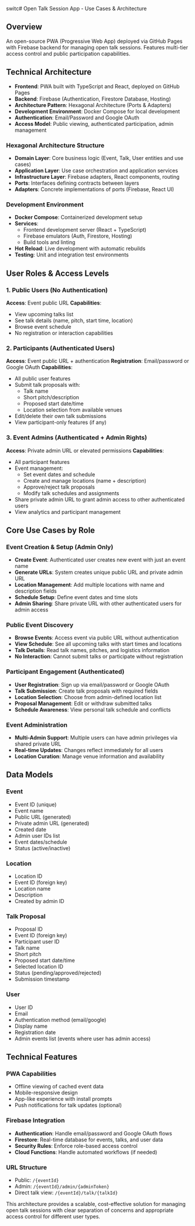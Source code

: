 switc# Open Talk Session App - Use Cases & Architecture

## Overview
An open-source PWA (Progressive Web App) deployed via GitHub Pages with Firebase backend for managing open talk sessions. Features multi-tier access control and public participation capabilities.

## Technical Architecture
- **Frontend**: PWA built with TypeScript and React, deployed on GitHub Pages
- **Backend**: Firebase (Authentication, Firestore Database, Hosting)
- **Architecture Pattern**: Hexagonal Architecture (Ports & Adapters)
- **Development Environment**: Docker Compose for local development
- **Authentication**: Email/Password and Google OAuth
- **Access Model**: Public viewing, authenticated participation, admin management

### Hexagonal Architecture Structure
- **Domain Layer**: Core business logic (Event, Talk, User entities and use cases)
- **Application Layer**: Use case orchestration and application services
- **Infrastructure Layer**: Firebase adapters, React components, routing
- **Ports**: Interfaces defining contracts between layers
- **Adapters**: Concrete implementations of ports (Firebase, React UI)

### Development Environment
- **Docker Compose**: Containerized development setup
- **Services**: 
  - Frontend development server (React + TypeScript)
  - Firebase emulators (Auth, Firestore, Hosting)
  - Build tools and linting
- **Hot Reload**: Live development with automatic rebuilds
- **Testing**: Unit and integration test environments

## User Roles & Access Levels

### 1. Public Users (No Authentication)
**Access**: Event public URL
**Capabilities**:
- View upcoming talks list
- See talk details (name, pitch, start time, location)
- Browse event schedule
- No registration or interaction capabilities

### 2. Participants (Authenticated Users)
**Access**: Event public URL + authentication
**Registration**: Email/password or Google OAuth
**Capabilities**:
- All public user features
- Submit talk proposals with:
  - Talk name
  - Short pitch/description
  - Proposed start date/time
  - Location selection from available venues
- Edit/delete their own talk submissions
- View participant-only features (if any)

### 3. Event Admins (Authenticated + Admin Rights)
**Access**: Private admin URL or elevated permissions
**Capabilities**:
- All participant features
- Event management:
  - Set event dates and schedule
  - Create and manage locations (name + description)
  - Approve/reject talk proposals
  - Modify talk schedules and assignments
- Share private admin URL to grant admin access to other authenticated users
- View analytics and participant management

## Core Use Cases by Role

### Event Creation & Setup (Admin Only)
- **Create Event**: Authenticated user creates new event with just an event name
- **Generate URLs**: System creates unique public URL and private admin URL
- **Location Management**: Add multiple locations with name and description fields
- **Schedule Setup**: Define event dates and time slots
- **Admin Sharing**: Share private URL with other authenticated users for admin access

### Public Event Discovery
- **Browse Events**: Access event via public URL without authentication
- **View Schedule**: See all upcoming talks with start times and locations
- **Talk Details**: Read talk names, pitches, and logistics information
- **No Interaction**: Cannot submit talks or participate without registration

### Participant Engagement (Authenticated)
- **User Registration**: Sign up via email/password or Google OAuth
- **Talk Submission**: Create talk proposals with required fields
- **Location Selection**: Choose from admin-defined location list
- **Proposal Management**: Edit or withdraw submitted talks
- **Schedule Awareness**: View personal talk schedule and conflicts

### Event Administration
- **Multi-Admin Support**: Multiple users can have admin privileges via shared private URL
- **Real-time Updates**: Changes reflect immediately for all users
- **Location Curation**: Manage venue information and availability

## Data Models

### Event
- Event ID (unique)
- Event name
- Public URL (generated)
- Private admin URL (generated)
- Created date
- Admin user IDs list
- Event dates/schedule
- Status (active/inactive)

### Location
- Location ID
- Event ID (foreign key)
- Location name
- Description
- Created by admin ID

### Talk Proposal
- Proposal ID
- Event ID (foreign key)
- Participant user ID
- Talk name
- Short pitch
- Proposed start date/time
- Selected location ID
- Status (pending/approved/rejected)
- Submission timestamp

### User
- User ID
- Email
- Authentication method (email/google)
- Display name
- Registration date
- Admin events list (events where user has admin access)

## Technical Features

### PWA Capabilities
- Offline viewing of cached event data
- Mobile-responsive design
- App-like experience with install prompts
- Push notifications for talk updates (optional)

### Firebase Integration
- **Authentication**: Handle email/password and Google OAuth flows
- **Firestore**: Real-time database for events, talks, and user data
- **Security Rules**: Enforce role-based access control
- **Cloud Functions**: Handle automated workflows (if needed)

### URL Structure
- Public: `/{eventId}`
- Admin: `/{eventId}/admin/{adminToken}`
- Direct talk view: `/{eventId}/talk/{talkId}`

This architecture provides a scalable, cost-effective solution for managing open talk sessions with clear separation of concerns and appropriate access control for different user types.